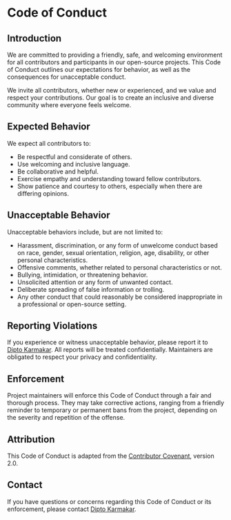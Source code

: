 # Code of Conduct

## Introduction

We are committed to providing a friendly, safe, and welcoming environment for all contributors and participants in our open-source projects. This Code of Conduct outlines our expectations for behavior, as well as the consequences for unacceptable conduct.

We invite all contributors, whether new or experienced, and we value and respect your contributions. Our goal is to create an inclusive and diverse community where everyone feels welcome.

## Expected Behavior

We expect all contributors to:

- Be respectful and considerate of others.
- Use welcoming and inclusive language.
- Be collaborative and helpful.
- Exercise empathy and understanding toward fellow contributors.
- Show patience and courtesy to others, especially when there are differing opinions.

## Unacceptable Behavior

Unacceptable behaviors include, but are not limited to:

- Harassment, discrimination, or any form of unwelcome conduct based on race, gender, sexual orientation, religion, age, disability, or other personal characteristics.
- Offensive comments, whether related to personal characteristics or not.
- Bullying, intimidation, or threatening behavior.
- Unsolicited attention or any form of unwanted contact.
- Deliberate spreading of false information or trolling.
- Any other conduct that could reasonably be considered inappropriate in a professional or open-source setting.

## Reporting Violations

If you experience or witness unacceptable behavior, please report it to [Dipto Karmakar](mailto:diptokmk47@gmail.com). All reports will be treated confidentially. Maintainers are obligated to respect your privacy and confidentiality.

## Enforcement

Project maintainers will enforce this Code of Conduct through a fair and thorough process. They may take corrective actions, ranging from a friendly reminder to temporary or permanent bans from the project, depending on the severity and repetition of the offense.

## Attribution

This Code of Conduct is adapted from the [Contributor Covenant](https://www.contributor-covenant.org/version/2/0/code_of_conduct/), version 2.0.

## Contact

If you have questions or concerns regarding this Code of Conduct or its enforcement, please contact [Dipto Karmakar](mailto:diptokmk47@gmail.com).
